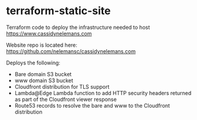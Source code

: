 # terraform-static-site

Terraform code to deploy the infrastructure needed to host https://www.cassidynelemans.com

Website repo is located here: https://github.com/nelemansc/cassidynelemans.com

Deploys the following:
- Bare domain S3 bucket
- www domain S3 bucket
- Cloudfront distribution for TLS support
- Lambda@Edge Lambda function to add HTTP security headers returned as part of the Cloudfront viewer response
- Route53 records to resolve the bare and www to the Cloudfront distribution

